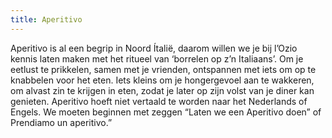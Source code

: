 ```yaml
---
title: Aperitivo
---
```



Aperitivo is al een begrip in Noord &Iacute;tali&euml;, daarom willen we je bij l’Ozio kennis laten maken met het ritueel van ‘borrelen op z’n Italiaans’. Om je eetlust te prikkelen, samen met je vrienden, ontspannen met iets om op te knabbelen voor het eten. Iets kleins om je hongergevoel aan te wakkeren, om alvast zin te krijgen in eten, zodat je later op zijn volst van je diner kan genieten. Aperitivo hoeft niet vertaald te worden naar het Nederlands of Engels. We moeten beginnen met zeggen “Laten we een Aperitivo doen” of Prendiamo un aperitivo.”

&nbsp;